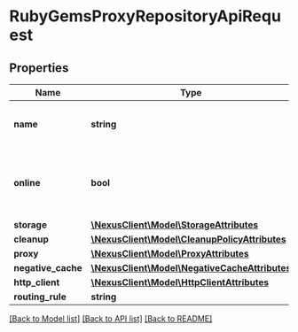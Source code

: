 # RubyGemsProxyRepositoryApiRequest

## Properties
Name | Type | Description | Notes
------------ | ------------- | ------------- | -------------
**name** | **string** | A unique identifier for this repository | 
**online** | **bool** | Whether this repository accepts incoming requests | 
**storage** | [**\NexusClient\Model\StorageAttributes**](StorageAttributes.md) |  | 
**cleanup** | [**\NexusClient\Model\CleanupPolicyAttributes**](CleanupPolicyAttributes.md) |  | [optional] 
**proxy** | [**\NexusClient\Model\ProxyAttributes**](ProxyAttributes.md) |  | 
**negative_cache** | [**\NexusClient\Model\NegativeCacheAttributes**](NegativeCacheAttributes.md) |  | 
**http_client** | [**\NexusClient\Model\HttpClientAttributes**](HttpClientAttributes.md) |  | 
**routing_rule** | **string** |  | [optional] 

[[Back to Model list]](../README.md#documentation-for-models) [[Back to API list]](../README.md#documentation-for-api-endpoints) [[Back to README]](../README.md)



